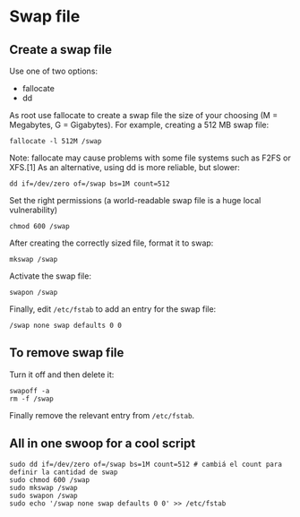 # Swap file

## Create a swap file

Use one of two options:

- fallocate
- dd

As root use fallocate to create a swap file the size of your choosing (M = Megabytes, G = Gigabytes). For example, creating a 512 MB swap file:

```
fallocate -l 512M /swap
```

Note: fallocate may cause problems with some file systems such as F2FS or XFS.[1] As an alternative, using dd is more reliable, but slower:

```
dd if=/dev/zero of=/swap bs=1M count=512
```

Set the right permissions (a world-readable swap file is a huge local vulnerability)

```
chmod 600 /swap
```

After creating the correctly sized file, format it to swap:

```
mkswap /swap
```

Activate the swap file:

```
swapon /swap
```

Finally, edit `/etc/fstab` to add an entry for the swap file:

```
/swap none swap defaults 0 0
```

## To remove swap file

Turn it off and then delete it:

```
swapoff -a
rm -f /swap
```

Finally remove the relevant entry from `/etc/fstab`.

## All in one swoop for a cool script

```
sudo dd if=/dev/zero of=/swap bs=1M count=512 # cambiá el count para definir la cantidad de swap
sudo chmod 600 /swap
sudo mkswap /swap
sudo swapon /swap
sudo echo '/swap none swap defaults 0 0' >> /etc/fstab
```

